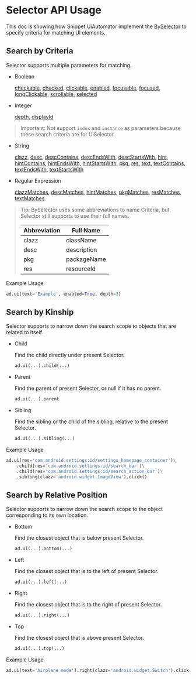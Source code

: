 # Selector API Usage

This doc is showing how Snippet UiAutomator implement the
[BySelector](https://developer.android.com/reference/androidx/test/uiautomator/BySelector)
to specify criteria for matching UI elements.

## Search by Criteria

Selector supports multiple parameters for matching.

*   Boolean

    [checkable](https://developer.android.com/reference/androidx/test/uiautomator/BySelector#checkable(boolean)),
    [checked](https://developer.android.com/reference/androidx/test/uiautomator/BySelector#checked(boolean)),
    [clickable](https://developer.android.com/reference/androidx/test/uiautomator/BySelector#clickable(boolean)),
    [enabled](https://developer.android.com/reference/androidx/test/uiautomator/BySelector#enabled(boolean)),
    [focusable](https://developer.android.com/reference/androidx/test/uiautomator/BySelector#focusable(boolean)),
    [focused](https://developer.android.com/reference/androidx/test/uiautomator/BySelector#focused(boolean)),
    [longClickable](https://developer.android.com/reference/androidx/test/uiautomator/BySelector#longClickable(boolean)),
    [scrollable](https://developer.android.com/reference/androidx/test/uiautomator/BySelector#scrollable(boolean)),
    [selected](https://developer.android.com/reference/androidx/test/uiautomator/BySelector#selected(boolean))

*   Integer

    [depth](https://developer.android.com/reference/androidx/test/uiautomator/BySelector#depth(int)),
    [displayId](https://developer.android.com/reference/androidx/test/uiautomator/BySelector#displayId(int))

> Important: Not support `index` and `instance` as parameters because these
> search criteria are for UiSelector.

*   String

    [clazz](https://developer.android.com/reference/androidx/test/uiautomator/BySelector#clazz(java.lang.Class)),
    [desc](https://developer.android.com/reference/androidx/test/uiautomator/BySelector#desc(java.lang.String)),
    [descContains](https://developer.android.com/reference/androidx/test/uiautomator/BySelector#descContains(java.lang.String)),
    [descEndsWith](https://developer.android.com/reference/androidx/test/uiautomator/BySelector#descEndsWith(java.lang.String)),
    [descStartsWith](https://developer.android.com/reference/androidx/test/uiautomator/BySelector#descStartsWith(java.lang.String)),
    [hint](https://developer.android.com/reference/androidx/test/uiautomator/BySelector#hint(java.lang.String)),
    [hintContains](https://developer.android.com/reference/androidx/test/uiautomator/BySelector#hintContains(java.lang.String)),
    [hintEndsWith](https://developer.android.com/reference/androidx/test/uiautomator/BySelector#hintEndsWith(java.lang.String)),
    [hintStartsWith](https://developer.android.com/reference/androidx/test/uiautomator/BySelector#hintStartsWith(java.lang.String)),
    [pkg](https://developer.android.com/reference/androidx/test/uiautomator/BySelector#pkg(java.lang.String)),
    [res](https://developer.android.com/reference/androidx/test/uiautomator/BySelector#res(java.lang.String)),
    [text](https://developer.android.com/reference/androidx/test/uiautomator/BySelector#text(java.lang.String)),
    [textContains](https://developer.android.com/reference/androidx/test/uiautomator/BySelector#textContains(java.lang.String)),
    [textEndsWith](https://developer.android.com/reference/androidx/test/uiautomator/BySelector#textEndsWith(java.lang.String)),
    [textStartsWith](https://developer.android.com/reference/androidx/test/uiautomator/BySelector#textStartsWith(java.lang.String))

*   Regular Expression

    [clazzMatches](https://developer.android.com/reference/androidx/test/uiautomator/BySelector#clazz(java.util.regex.Pattern)),
    [descMatches](https://developer.android.com/reference/androidx/test/uiautomator/BySelector#desc(java.util.regex.Pattern)),
    [hintMatches](https://developer.android.com/reference/androidx/test/uiautomator/BySelector#hint(java.util.regex.Pattern)),
    [pkgMatches](https://developer.android.com/reference/androidx/test/uiautomator/BySelector#pkg(java.util.regex.Pattern)),
    [resMatches](https://developer.android.com/reference/androidx/test/uiautomator/BySelector#res(java.util.regex.Pattern)),
    [textMatches](https://developer.android.com/reference/androidx/test/uiautomator/BySelector#text(java.util.regex.Pattern))

> Tip: BySelector uses some abbreviations to name Criteria, but Selector still
> supports to use their full names.
>
> Abbreviation | Full Name
> ------------ | -----------
> clazz        | className
> desc         | description
> pkg          | packageName
> res          | resourceId

Example Usage

```python
ad.ui(text='Example', enabled=True, depth=3)
```

## Search by Kinship

Selector supports to narrow down the search scope to objects that are related to
itself.

*   Child

    Find the child directly under present Selector.

    ```python
    ad.ui(...).child(...)
    ```

*   Parent

    Find the parent of present Selector, or null if it has no parent.

    ```python
    ad.ui(...).parent
    ```

*   Sibling

    Find the sibling or the child of the sibling, relative to the present
    Selector.

    ```python
    ad.ui(...).sibling(...)
    ```

Example Usage

```python
ad.ui(res='com.android.settings:id/settings_homepage_container')\
    .child(res='com.android.settings:id/search_bar')\
    .child(res='com.android.settings:id/search_action_bar')\
    .sibling(clazz='android.widget.ImageView').click()
```

## Search by Relative Position

Selector supports to narrow down the search scope to the object corresponding to
its own location.

*   Bottom

    Find the closest object that is below present Selector.

    ```python
    ad.ui(...).bottom(...)
    ```

*   Left

    Find the closest object that is to the left of present Selector.

    ```python
    ad.ui(...).left(...)
    ```

*   Right

    Find the closest object that is to the right of present Selector.

    ```python
    ad.ui(...).right(...)
    ```

*   Top

    Find the closest object that is above present Selector.

    ```python
    ad.ui(...).top(...)
    ```

Example Usage

```python
ad.ui(text='Airplane mode').right(clazz='android.widget.Switch').click()
```
